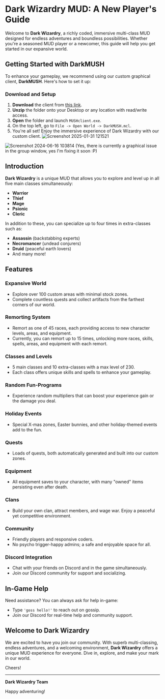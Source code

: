# Dark Wizardry MUD: A New Player's Guide

Welcome to **Dark Wizardry**, a richly coded, immersive multi-class MUD designed for endless adventures and boundless possibilities. Whether you're a seasoned MUD player or a newcomer, this guide will help you get started in our expansive world.

## Getting Started with DarkMUSH

To enhance your gameplay, we recommend using our custom graphical client, **DarkMUSH**. Here's how to set it up:

### Download and Setup

1. **Download** the client from [this link](https://github.com/Coffee-Nerd/DarkMUSH/archive/refs/heads/main.zip).
2. **Unzip** the folder onto your Desktop or any location with read/write access.
3. **Open** the folder and launch `MUSHclient.exe`.
4. On the top left, go to `File -> Open World -> DarkMUSH.mcl`.
5. You're all set! Enjoy the immersive experience of Dark Wizardry with our custom client.
![Screenshot 2025-01-31 121521](https://github.com/user-attachments/assets/3f59e75d-f7a1-45a5-b949-a07fd3390f42)

![Screenshot 2024-06-16 103814](https://github.com/Coffee-Nerd/DarkMUSH/assets/126441228/fa1207d5-7bc6-4973-98b6-64a58214b850)
(Yes, there is currently a graphical issue in the group window, yes I'm fixing it soon :P)


## Introduction

**Dark Wizardry** is a unique MUD that allows you to explore and level up in all five main classes simultaneously:

- **Warrior**
- **Thief**
- **Mage**
- **Psionic**
- **Cleric**

In addition to these, you can specialize up to four times in extra-classes such as:
- **Assassin** (backstabbing experts)
- **Necromancer** (undead conjurers)
- **Druid** (peaceful earth lovers)
- And many more!

## Features

### Expansive World
- Explore over 100 custom areas with minimal stock zones.
- Complete countless quests and collect artifacts from the farthest corners of our world.

### Remorting System
- Remort as one of 45 races, each providing access to new character levels, areas, and equipment.
- Currently, you can remort up to 15 times, unlocking more races, skills, spells, areas, and equipment with each remort.

### Classes and Levels
- 5 main classes and 10 extra-classes with a max level of 230.
- Each class offers unique skills and spells to enhance your gameplay.

### Random Fun-Programs
- Experience random multipliers that can boost your experience gain or the damage you deal.

### Holiday Events
- Special X-mas zones, Easter bunnies, and other holiday-themed events add to the fun.

### Quests
- Loads of quests, both automatically generated and built into our custom zones.

### Equipment
- All equipment saves to your character, with many "owned" items persisting even after death.

### Clans
- Build your own clan, attract members, and wage war. Enjoy a peaceful yet competitive environment.

### Community
- Friendly players and responsive coders.
- No psycho trigger-happy admins; a safe and enjoyable space for all.

### Discord Integration
- Chat with your friends on Discord and in the game simultaneously.
- Join our Discord community for support and socializing.

## In-Game Help

Need assistance? You can always ask for help in-game:
- Type `'goss hello!'` to reach out on gossip.
- Join our Discord for real-time help and community support.

## Welcome to Dark Wizardry

We are excited to have you join our community. With superb multi-classing, endless adventures, and a welcoming environment, **Dark Wizardry** offers a unique MUD experience for everyone. Dive in, explore, and make your mark in our world.

Cheers!

---

**Dark Wizardry Team**

Happy adventuring!
